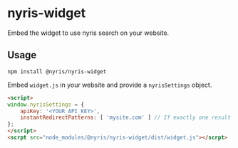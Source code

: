 # nyris-widget

Embed the widget to use nyris search on your website.

## Usage

```shell script
npm install @nyris/nyris-widget
```

Embed `widget.js` in your website and provide
a `nyrisSettings` object.

```html
<script>
window.nyrisSettings = {
    apiKey: '<YOUR_API_KEY>',
    instantRedirectPatterns: [ 'mysite.com' ] // If exactly one result is returned and it contains `mysite.com`,go directly to the link.
};
</script>
<scrpt src="node_modules/@nyris/nyris-widget/dist/widget.js"></scrpt>
```


